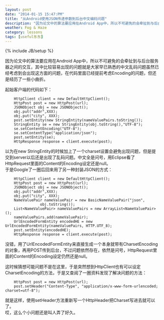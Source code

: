 ```yaml
---
layout: post
date: "2014-01-15 15:47:PM"
title: "从Android使用JSON传递参数到后台中文编码问题"
description: "因为论文中的算法要应用在Android App中，所以不可避免的会牵扯到与后台服务器之间的交互，其中比较容易出现的问题就是大家早已熟悉的中文乱码问题虽然已经考虑到会出现这方面的问题，在代码里面已经提前考虑Encoding的问题，但还是经历了一些小曲折。"
weather: Fog & Haze
category: lessons
tags: [useful东东]
---
```

{% include JB/setup %}

因为论文中的算法要应用在Android App中，所以不可避免的会牵扯到与后台服务器之间的交互，其中比较容易出现的问题就是大家早已熟悉的中文乱码问题虽然已经考虑到会出现这方面的问题，在代码里面已经提前考虑Encoding的问题，但还是经历了一些小曲折。
<br>

起始客户端的代码如下：

		HttpClient client = new DefaultHttpClient();
		HttpPost post = new HttpPost(url);
		JSONObject obj = new JSONObject();
		obj.put("addr",XXX);
		obj.put("city", XXX);
		post.setEntity(new StringEntity(nameValuePairs.toString());
		StringEntity se = new StringEntity(obj.toString(),"UTF-8");
		se.setContentEncoding("UTF-8");
		se.setContentType("application/json");
		post.setEntity(se);
		HttpResponse response = client.execute(post);

以为在new StringEntity的时候加上了一个charset设置会避免出现问题，但是提交到server以后还是出现了乱码问题。中文全是问号，用Eclipse看了HttpRequest里面的Content的Encoding设定还是null。
<br>
于是Google了一圈后回来用了另一种封装JSON的方式：

		HttpClient client = new DefaultHttpClient();
		HttpPost post = new HttpPost(url);
		JSONObject obj = new JSONObject();
		obj.put("addr",XXX);
		obj.put("city", XXX);
		NameValuePair nameValuePair = new BasicNameValuePair("json",
					obj.toString());
		List<NameValuePair> nameValuePairs = new ArrayList<NameValuePair>();
		nameValuePairs.add(nameValuePair);
		UrlEncodedFormEntity encodedHE = new UrlEncodedFormEntity(nameValuePairs, HTTP.UTF_8);
		post.setEntity(encodedHE);
		HttpResponse response = client.execute(post);

没错，用了UrlEncodedFormEntity来直接生成一个本身就带有CharsetEncoding的对象，再用POST传到后台，不过问题依然存在，依然是问号，HttpRequest里面的Content的Encoding设定仍然还是null。
<br>

这时候猜想可能问题不是在这里，于是突然想到HttpClient也有可以设定CharsetEncoding的方法，于是又查阅了一圈资料发现了解决问题的方法：

		HttpPost post = new HttpPost(url);
		post.setHeader("Content-Type", "application/x-www-form-urlencoded; charset=utf-8");

就是这样，使用setHeader方法重新写一个HttpHeader把Charset写进去就可以了。
<br>
哎，这么个小问题还是叫人弄了好久。









